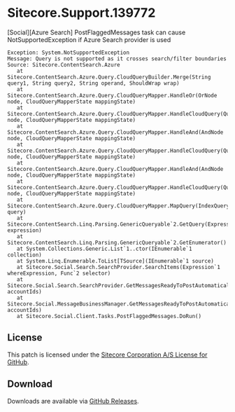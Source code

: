 # Sitecore.Support.139772
[Social][Azure Search] PostFlaggedMessages task can cause NotSupportedException if Azure Search provider is used

```
Exception: System.NotSupportedException
Message: Query is not supported as it crosses search/filter boundaries
Source: Sitecore.ContentSearch.Azure
   at Sitecore.ContentSearch.Azure.Query.CloudQueryBuilder.Merge(String query1, String query2, String operand, ShouldWrap wrap)
   at Sitecore.ContentSearch.Azure.Query.CloudQueryMapper.HandleOr(OrNode node, CloudQueryMapperState mappingState)
   at Sitecore.ContentSearch.Azure.Query.CloudQueryMapper.HandleCloudQuery(QueryNode node, CloudQueryMapperState mappingState)
   at Sitecore.ContentSearch.Azure.Query.CloudQueryMapper.HandleAnd(AndNode node, CloudQueryMapperState mappingState)
   at Sitecore.ContentSearch.Azure.Query.CloudQueryMapper.HandleCloudQuery(QueryNode node, CloudQueryMapperState mappingState)
   at Sitecore.ContentSearch.Azure.Query.CloudQueryMapper.HandleAnd(AndNode node, CloudQueryMapperState mappingState)
   at Sitecore.ContentSearch.Azure.Query.CloudQueryMapper.HandleCloudQuery(QueryNode node, CloudQueryMapperState mappingState)
   at Sitecore.ContentSearch.Azure.Query.CloudQueryMapper.MapQuery(IndexQuery query)
   at Sitecore.ContentSearch.Linq.Parsing.GenericQueryable`2.GetQuery(Expression expression)
   at Sitecore.ContentSearch.Linq.Parsing.GenericQueryable`2.GetEnumerator()
   at System.Collections.Generic.List`1..ctor(IEnumerable`1 collection)
   at System.Linq.Enumerable.ToList[TSource](IEnumerable`1 source)
   at Sitecore.Social.Search.SearchProvider.SearchItems(Expression`1 whereExpression, Func`2 selector)
   at Sitecore.Social.Search.SearchProvider.GetMessagesReadyToPostAutomatically(IEnumerable`1 accountIds)
   at Sitecore.Social.MessageBusinessManager.GetMessagesReadyToPostAutomatically(IEnumerable`1 accountIds)
   at Sitecore.Social.Client.Tasks.PostFlaggedMessages.DoRun()
```

## License  
This patch is licensed under the [Sitecore Corporation A/S License for GitHub](https://github.com/sitecoresupport/Sitecore.Support.139772/blob/master/LICENSE).  

## Download  
Downloads are available via [GitHub Releases](https://github.com/sitecoresupport/Sitecore.Support.139772/releases).  
